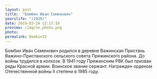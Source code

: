 ```yaml
---
layout: post
title:  "Бомбин Иван Семенович"
yearslife: "(1919)"
date: 2019-03-24 12:17:10
preview: /img/no_photo.png
photo:
permalink: BombinIS
---
```


Бомбин Иван Семенович родился в деревне Важинская Пристань Важино-Пристанского сельского совета Пряжинского района. До войны трудился в колхозе. В 1941 году Пряжинским РВК был призван ряды Красной армии. Воинское звание сержант. Награжден орденом Отечественной войны II степени в 1985 году.